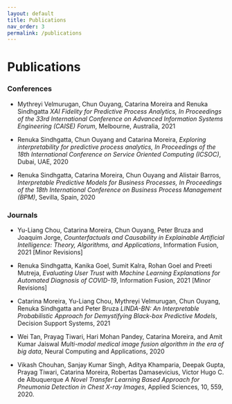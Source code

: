 ```yaml
---
layout: default
title: Publications
nav_order: 3
permalink: /publications
---
```


# Publications

### Conferences

- Mythreyi Velmurugan, Chun Ouyang, Catarina Moreira and Renuka Sindhgatta *XAI Fidelity for Predictive Process Analytics, In Proceedings of the 33rd International Conference on Advanced Information Systems Engineering (CAISE) Forum*, Melbourne, Australia, 2021

- Renuka Sindhgatta, Chun Ouyang and Catarina Moreira, *Exploring interpretability for predictive process analytics, In Proceedings of the 18th International Conference on Service Oriented Computing (ICSOC)*, Dubai, UAE, 2020

- Renuka Sindhgatta, Catarina Moreira, Chun Ouyang and Alistair Barros, *Interpretable Predictive Models for Business Processes, In Proceedings of the 18th International Conference on Business Process Management (BPM)*, Sevilla, Spain, 2020

### Journals

- Yu-Liang Chou, Catarina Moreira, Chun Ouyang, Peter Bruza and Joaquim Jorge, *Counterfactuals and Causability in Explainable Artificial Intelligence: Theory, Algorithms, and Applications*, Information Fusion, 2021 [Minor Revisions]


- Renuka Sindhgatta, Kanika Goel, Sumit Kalra, Rohan Goel and Preeti Mutreja, *Evaluating User Trust with Machine Learning Explanations for Automated Diagnosis of COVID-19*, Information Fusion, 2021 [Minor Revisions]

- Catarina Moreira, Yu-Liang Chou, Mythreyi Velmurugan, Chun Ouyang, Renuka Sindhgatta and Peter Bruza *LINDA-BN: An Interpretable Probabilistic Approach for Demystifying Black-box Predictive Models*, Decision Support Systems, 2021

- Wei Tan, Prayag Tiwari, Hari Mohan Pandey, Catarina Moreira, and Amit Kumar Jaiswal *Multi-modal medical image fusion algorithm in the era of big data*, Neural Computing and Applications, 2020

- Vikash Chouhan, Sanjay Kumar Singh, Aditya Khamparia, Deepak Gupta, Prayag Tiwari, Catarina Moreira, Robertas Damasevicius, Victor Hugo C. de Albuquerque *A Novel Transfer Learning Based Approach for Pneumonia Detection in Chest X-ray Images*, Applied Sciences, 10, 559, 2020.